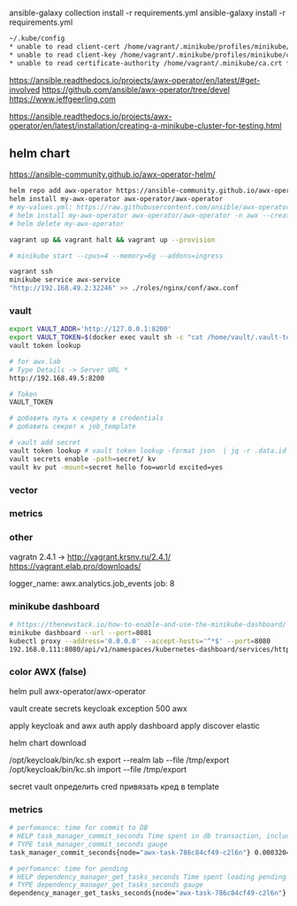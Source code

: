 
ansible-galaxy collection install -r requirements.yml
ansible-galaxy install -r requirements.yml

```txt
~/.kube/config
* unable to read client-cert /home/vagrant/.minikube/profiles/minikube/client.crt for minikube due to open /home/vagrant/.minikube/profiles/minikube/client.crt: no such file or directory
* unable to read client-key /home/vagrant/.minikube/profiles/minikube/client.key for minikube due to open /home/vagrant/.minikube/profiles/minikube/client.key: no such file or directory
* unable to read certificate-authority /home/vagrant/.minikube/ca.crt for minikube due to open /home/vagrant/.minikube/ca.crt: no such file or directory
```


https://ansible.readthedocs.io/projects/awx-operator/en/latest/#get-involved
https://github.com/ansible/awx-operator/tree/devel
https://www.jeffgeerling.com

https://ansible.readthedocs.io/projects/awx-operator/en/latest/installation/creating-a-minikube-cluster-for-testing.html

## helm chart
https://ansible-community.github.io/awx-operator-helm/

```bash
helm repo add awx-operator https://ansible-community.github.io/awx-operator-helm/
helm install my-awx-operator awx-operator/awx-operator
# my-values.yml: https://raw.githubusercontent.com/ansible/awx-operator/2.19.1/awx-demo.yml
# helm install my-awx-operator awx-operator/awx-operator -n awx --create-namespace -f my-values.yml --version 1.3.0
# helm delete my-awx-operator
```

```bash
vagrant up && vagrant halt && vagrant up --provision
```


```bash
# minikube start --cpus=4 --memory=6g --addons=ingress
```

```bash
vagrant ssh
minikube service awx-service
"http://192.168.49.2:32246" >> ./roles/nginx/conf/awx.conf
```

### vault
```bash
export VAULT_ADDR='http://127.0.0.1:8200'
export VAULT_TOKEN=$(docker exec vault sh -c "cat /home/vault/.vault-token")
vault token lookup 

# for awx.lab
# Type Details -> Server URL * 
http://192.168.49.5:8200

# Token 
VAULT_TOKEN

# добавить путь к секрету в credentials
# добавить секрет к job_template

# vault add secret
vault token lookup # vault token lookup -format json  | jq -r .data.id
vault secrets enable -path=secret/ kv
vault kv put -mount=secret hello foo=world excited=yes


```

### vector


### metrics


### other
vagratn 2.4.1 -> http://vagrant.krsnv.ru/2.4.1/
https://vagrant.elab.pro/downloads/


logger_name: awx.analytics.job_events
job: 8

### minikube dashboard
```bash
# https://thenewstack.io/how-to-enable-and-use-the-minikube-dashboard/
minikube dashboard --url --port=8081
kubectl proxy --address='0.0.0.0' --accept-hosts='^*$' --port=8080
192.168.0.111:8080/api/v1/namespaces/kubernetes-dashboard/services/http:kubernetes-dashboard:/proxy/
```

### color AWX (false)

<!-- https://docs.ansible.com/ansible-tower/latest/html/towercli/output.html -->
helm pull awx-operator/awx-operator



vault create secrets
keycloak
exception 500 awx

apply keycloak and awx auth
apply dashboard 
apply discover elastic

helm chart download


/opt/keycloak/bin/kc.sh export --realm lab --file /tmp/export
 /opt/keycloak/bin/kc.sh import --file /tmp/export 




 secret vault
 определить cred
 привязать кред в template

### metrics
```bash
# perfomance: time for commit to DB
# HELP task_manager_commit_seconds Time spent in db transaction, including on_commit calls
# TYPE task_manager_commit_seconds gauge
task_manager_commit_seconds{node="awx-task-786c84cf49-c2l6n"} 0.0003204345703125

# perfomance: time for pending
# HELP dependency_manager_get_tasks_seconds Time spent loading pending tasks from db
# TYPE dependency_manager_get_tasks_seconds gauge
dependency_manager_get_tasks_seconds{node="awx-task-786c84cf49-c2l6n"} 0.0031810149998818815
```